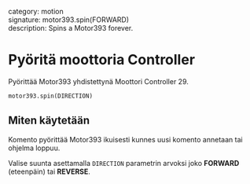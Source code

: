 category: motion  
signature: motor393.spin(FORWARD)  
description: Spins a Motor393 forever.

# Pyöritä moottoria Controller

Pyörittää Motor393 yhdistettynä Moottori Controller 29.

```python
motor393.spin(DIRECTION)
```

## Miten käytetään

Komento pyörittää Motor393 ikuisesti kunnes uusi komento annetaan tai ohjelma loppuu.

Valise suunta asettamalla `DIRECTION` parametrin arvoksi joko **FORWARD** (eteenpäin) tai **REVERSE**.

<advanced>
</advanced>
